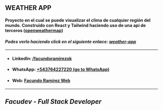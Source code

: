 ## WEATHER APP

#### Proyecto en el cual se puede visualizar el clima de cualquier región del mundo. Construido con React y Tailwind haciendo uso de una api de terceros (<a href="https://openweathermap.org/" target="_blank">openweathermap</a>)

#### _Podes verlo haciendo click en el siguiente enlace: <a href="https://weather-app-facu-dev.vercel.app" target="_blank">weather-app</a>_

---

- #### LinkedIn: <a href="https://www.linkedin.com/in/facundoramirezok/" target="_blank">/facundoramirezok</a>
- #### WhatsApp: <a href="https://wa.me/543764227220" target="_blank">+543764227220 (go to WhatsApp)</a>
- #### Web: <a href="https://facudev.netlify.app/" target="_blank">Facundo Ramírez Web</a>

---

## _Facudev - Full Stack Developer_

